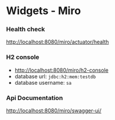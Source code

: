 # Widgets - Miro

### Health check
[http://localhost:8080/miro/actuator/health](http://localhost:8080/miro/actuator/health)


### H2 console
* [http://localhost:8080/miro/h2-console](http://localhost:8080/miro/h2-console)  
* database url: `jdbc:h2:mem:testdb`  
* database username: `sa`

### Api Documentation
[http://localhost:8080/miro/swagger-ui/](http://localhost:8080/miro/swagger-ui/)